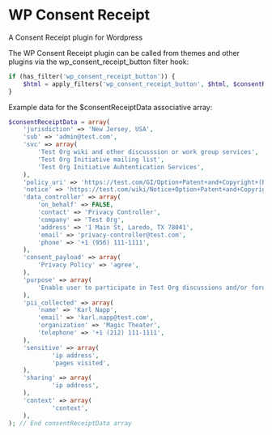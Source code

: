 # WP Consent Receipt
A Consent Receipt plugin for Wordpress 

The WP Consent Receipt plugin can be called from themes and other plugins via the wp_consent_receipt_button filter hook: 

```php
if (has_filter('wp_consent_receipt_button')) {
	$html = apply_filters('wp_consent_receipt_button', $html, $consentReceiptData);
}
```

Example data for the $consentReceiptData associative array:

```php
$consentReceiptData = array(
	'jurisdiction' => 'New Jersey, USA', 
	'sub' => 'admin@test.com', 
	'svc' => array(
		'Test Org wiki and other discusssion or work group services', 
		'Test Org Initiative mailing list', 
		'Test Org Initiative Auhtentication Services', 
	),
	'policy_uri' => 'https://test.com/GI/Option+Patent+and+Copyright+(RAND)', 
	'notice' => 'https://test.com/wiki/Notice+Option+Patent+and+Copyright+(RAND)', 
	'data_controller' => array(
		'on_behalf' => FALSE,
		'contact' => 'Privacy Controller',
		'company' => 'Test Org',
		'address' => '1 Main St, Laredo, TX 78041',
		'email' => 'privacy-controller@test.com',
		'phone' => '+1 (956) 111-1111',
	),
	'consent_payload' => array(
		'Privacy Policy' => 'agree',
	),
	'purpose' => array(
		'Enable user to participate in Test Org discussions and/or forums',
	),
	'pii_collected' => array(
		'name' => 'Karl Napp',
		'email' => 'karl.napp@test.com',
		'organization' => 'Magic Theater',
		'telephone' => '+1 (212) 111-1111',
	),
	'sensitive' => array(
			'ip address', 
			'pages visited',
	),
	'sharing' => array(
			'ip address',
	),
	'context' => array(
			'context',
	),				
); // End consentReceiptData array

```

